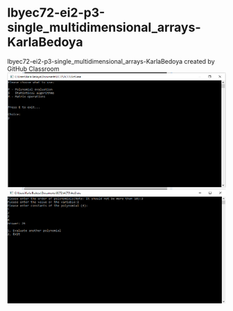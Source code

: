 # lbyec72-ei2-p3-single_multidimensional_arrays-KarlaBedoya
lbyec72-ei2-p3-single_multidimensional_arrays-KarlaBedoya created by GitHub Classroom
 ![](3.1.PNG)
 ![](3.2.PNG)
